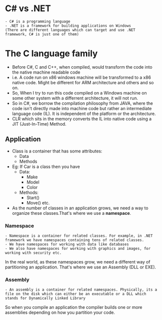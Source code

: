 # C# vs .NET
    - C# is a programming language
    - .NET is a framework for building applications on Windows
    (There are different languages which can target and use .NET framework, C# is just one of them)

# The C language family

 - Before C#, C and C++, when compiled, would transform the code into the native machine readable code
 - i.e. A code run on x86 windows machine will be transformed to a x86 native code. Might be different for ARM architecture and others and so on.
 - So, When I try to run this code compiled on a Windows machine on some other system with a differrent architecture, it will not run.
 - So in C#, we borrow the compilation philosophy from JAVA, where the code isn't directly made into machine code but rather an intermediate language code (IL). It is independent of the platform or the architecture.
 - CLR which sits in the memory converts the IL into native code using a JIT (Just-In-Time) Method.

## Application

- Class is a container that has some attributes:
    - Data
    - Methods
- Eg: If Car is a class then you have
    - Data:
        - Make
        - Model
        - Color
    - Methods:
        - Start()
        - Move()
    etc.
- As the number of classes in an application grows, we need a way to organize these classes.That's where we use a **namespace**.

### Namespace
    - Namespace is a container for related classes. For example, in .NET framework we have namespaces containing tens of related classes. 
    - We have namespaces for working with data like databases
    - We also have namespaces for working with graphics and images, for working with security etc.

In the real world, as these namespaces grow, we need a different way of partitioning an application. That's where we use an Assembly (DLL or EXE).

### Assembly
    - An assembly is a container for related namespaces. Physically, its a file on the disk which can either be an executable or a DLL which stands for Dynamically Linked Library

So when you compile an application the compiler builds one or more assemblies depending on how you partition your code.